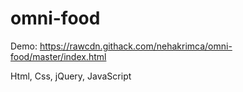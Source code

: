 # omni-food

Demo: https://rawcdn.githack.com/nehakrimca/omni-food/master/index.html

Html, Css, jQuery, JavaScript
